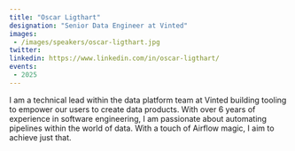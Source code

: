 ```yaml
---
title: "Oscar Ligthart"
designation: "Senior Data Engineer at Vinted"
images:
 - /images/speakers/oscar-ligthart.jpg
twitter: 
linkedin: https://www.linkedin.com/in/oscar-ligthart/
events:
 - 2025
---
```


I am a technical lead within the data platform team at Vinted building tooling to empower our users to create data products. With over 6 years of experience in software engineering, I am passionate about automating pipelines within the world of data. With a touch of Airflow magic, I aim to achieve just that.
